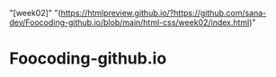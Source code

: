 "[week02]" "(https://htmlpreview.github.io/?https://github.com/sana-dev/Foocoding-github.io/blob/main/html-css/week02/index.html)"
# Foocoding-github.io
